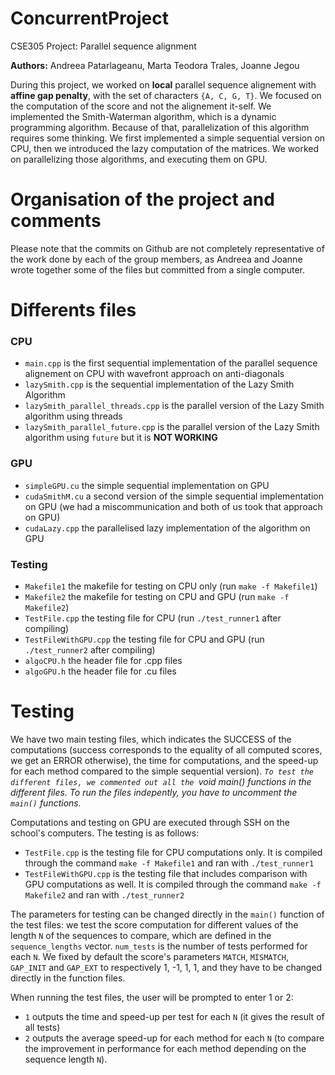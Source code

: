 # ConcurrentProject
CSE305 Project: Parallel sequence alignment

**Authors:** Andreea Patarlageanu, Marta Teodora Trales, Joanne Jegou

During this project, we worked on **local** parallel sequence alignement with **affine gap penalty**, with the set of characters `{A, C, G, T}`. We focused on the computation of the score and not the alignement it-self. We implemented the Smith-Waterman algorithm, which is a dynamic programming algorithm. Because of that, parallelization of this algorithm requires some thinking. We first implemented a simple sequential version on CPU, then we introduced the lazy computation of the matrices. We worked on parallelizing those algorithms, and executing them on GPU.

# Organisation of the project and comments

Please note that the commits on Github are not completely representative of the work done by each of the group members, as Andreea and Joanne wrote together some of the files but committed from a single computer.

# Differents files

### CPU
- `main.cpp` is the first sequential implementation of the parallel sequence alignement on CPU with wavefront approach on anti-diagonals
- `lazySmith.cpp` is the sequential implementation of the Lazy Smith Algorithm
- `lazySmith_parallel_threads.cpp` is the parallel version of the Lazy Smith algorithm using threads
- `lazySmith_parallel_future.cpp` is the parallel version of the Lazy Smith algorithm using `future` but it is **NOT WORKING**

### GPU
- `simpleGPU.cu` the simple sequential implementation on GPU
- `cudaSmithM.cu` a second version of the simple sequential implementation on GPU (we had a miscommunication and both of us took that approach on GPU)
- `cudaLazy.cpp` the parallelised lazy implementation of the algorithm on GPU

### Testing
- `Makefile1` the makefile for testing on CPU only (run `make -f Makefile1`)
- `Makefile2` the makefile for testing on CPU and GPU (run `make -f Makefile2`)
- `TestFile.cpp` the testing file for CPU (run `./test_runner1` after compiling)
- `TestFileWithGPU.cpp` the testing file for CPU and GPU (run `./test_runner2` after compiling)
- `algoCPU.h` the header file for .cpp files
- `algoGPU.h` the header file for .cu files 


# Testing

We have two main testing files, which indicates the SUCCESS of the computations (success corresponds to the equality of all computed scores, we get an ERROR otherwise), the time for computations, and the speed-up for each method compared to the simple sequential version). 
_`To test the different files, we commented out all the `void main() functions in the different files. To run the files indepently, you have to uncomment the `main()` functions._

Computations and testing on GPU are executed through SSH on the school's computers. The testing is as follows:
- `TestFile.cpp` is the testing file for CPU computations only. It is compiled through the command `make -f Makefile1` and ran with `./test_runner1`
- `TestFileWithGPU.cpp` is the testing file that includes comparison with GPU computations as well. It is compiled through the command `make -f Makefile2` and ran with `./test_runner2`

The parameters for testing can be changed directly in the `main()` function of the test files: we test the score computation for different values of the length `N` of the sequences to compare, which are defined in the `sequence_lengths` vector. `num_tests` is the number of tests performed for each `N`. We fixed by default the score's parameters `MATCH`, `MISMATCH`, `GAP_INIT` and `GAP_EXT` to respectively 1, -1, 1, 1, and they have to be changed directly in the function files.

When running the test files, the user will be prompted to enter 1 or 2:
- `1` outputs the time and speed-up per test for each `N` (it gives the result of all tests)
- `2` outputs the average speed-up for each method for each `N` (to compare the improvement in performance for each method depending on the sequence length `N`). 
